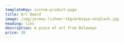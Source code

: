 ```yaml
---
templateKey: custom-product-page
title: Art Board
image: /img/jeremy-lishner-tkgcmr8saya-unsplash.jpg
heading: lies
description: A piece of art from Bulawayo
price: 20
---
```


